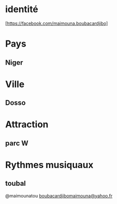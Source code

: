 # identité
[https://facebook.com/maimouna.boubacardjibo]
# Pays
## Niger
# Ville
## Dosso
# Attraction
## parc W
# Rythmes musiquaux
## toubal
@maimounatou
boubacardjibomaimouna@yahoo.fr

